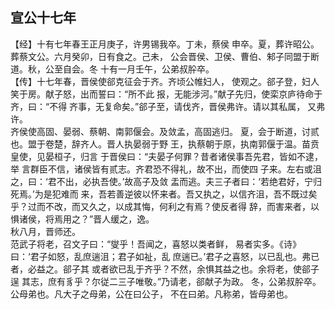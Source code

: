 ## 宣公十七年

【经】十有七年春王正月庚子，许男锡我卒。丁未，蔡侯
申卒。夏，葬许昭公。葬蔡文公。六月癸卯，日有食之。己未，
公会晋侯、卫侯、曹伯、邾子同盟于断道。秋，公至自会。冬
十有一月壬午，公弟叔肸卒。  
【传】十七年春，晋侯使郤克征会于齐。齐顷公帷妇人，
使观之。郤子登，妇人笑于房。献子怒，出而誓曰：“所不此
报，无能涉河。”献子先归，使栾京庐待命于齐，曰：“不得
齐事，无复命矣。”郤子至，请伐齐，晋侯弗许。请以其私属，
又弗许。  
齐侯使高固、晏弱、蔡朝、南郭偃会。及敛孟，高固逃归。
夏，会于断道，讨贰也。盟于卷楚，辞齐人。晋人执晏弱于野
王，执蔡朝于原，执南郭偃于温。苗贲皇使，见晏桓子，归言
于晋侯曰：“夫晏子何罪？昔者诸侯事吾先君，皆如不逮，举
言群臣不信，诸侯皆有贰志。齐君恐不得礼，故不出，而使四
子来。左右或沮之，曰：‘君不出，必执吾使。’故高子及敛
盂而逃。夫三子者曰：‘若绝君好，宁归死焉。’为是犯难而
来，吾若善逆彼以怀来者。吾又执之，以信齐沮，吾不既过矣
乎？过而不改，而又久之，以成其悔，何利之有焉？使反者得
辞，而害来者，以惧诸侯，将焉用之？”晋人缓之，逸。  
秋八月，晋师还。  
范武子将老，召文子曰：“燮乎！吾闻之，喜怒以类者鲜，
易者实多。《诗》曰：‘君子如怒，乱庶遄沮；君子如祉，乱
庶遄已。’君子之喜怒，以已乱也。弗已者，必益之。郤子其
或者欲已乱于齐乎？不然，余惧其益之也。余将老，使郤子逞
其志，庶有豸乎？尔従二三子唯敬。”乃请老，郤献子为政。
冬，公弟叔肸卒。公母弟也。凡大子之母弟，公在曰公子，
不在曰弟。凡称弟，皆母弟也。  

